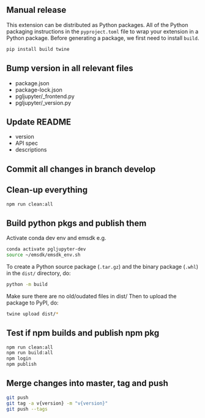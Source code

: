 ## Manual release

This extension can be distributed as Python packages. All of the Python packaging instructions in the `pyproject.toml` file to wrap your extension in a Python package. Before generating a package, we first need to install `build`.

```bash
pip install build twine
```

## Bump version in **all** relevant files

- package.json
- package-lock.json
- pgljupyter/_frontend.py
- pgljupyter/_version.py


## Update README

- version
- API spec
- descriptions

## Commit all changes in branch develop

## Clean-up everything

```bash
npm run clean:all
```

## Build python pkgs and publish them

Activate conda dev env and emsdk e.g.

```bash
conda activate pgljupyter-dev
source ~/emsdk/emsdk_env.sh
```

To create a Python source package (`.tar.gz`) and the binary package (`.whl`) in the `dist/` directory, do:

```bash
python -m build
```

Make sure there are no old/oudated files in dist/
Then to upload the package to PyPI, do:

```bash
twine upload dist/*
```

## Test if npm builds and publish npm pkg

```bash
npm run clean:all
npm run build:all
npm login
npm publish
```

## Merge changes into master, tag and push

```bash
git push
git tag -a v{version} -m "v{version}"
git push --tags
```
